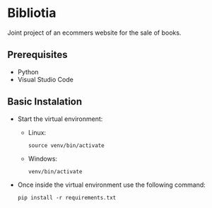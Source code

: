 # Bibliotia
Joint project of an ecommers website for the sale of books. 

## Prerequisites
  - Python
  - Visual Studio Code

## Basic Instalation
  - Start the virtual environment:
    
      - Linux:
        ```
        source venv/bin/activate
        ```

      - Windows:
        ```
        venv/bin/activate
        ```
        
  - Once inside the virtual environment use the following command:
    ```
    pip install -r requirements.txt
    ```
